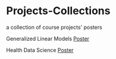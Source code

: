 # Projects-Collections
a collection of course projects' posters 

Generalized Linear Models [Poster](https://github.com/statsym/Projects-Collections/blob/main/glm.pdf)
  
Health Data Science [Poster](https://github.com/statsym/Projects-Collections/blob/main/hds.pdf)

